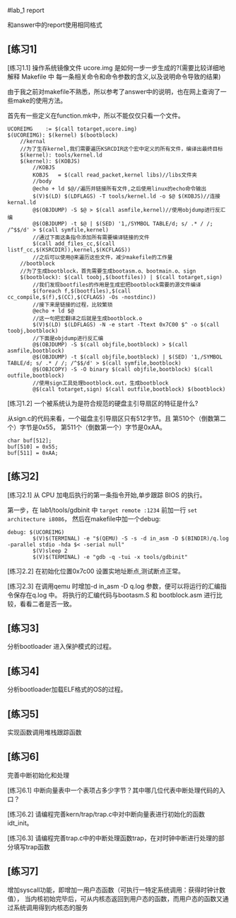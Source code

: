 #lab_1 report

和answer中的report使用相同格式

## [练习1]

[练习1.1] 操作系统镜像文件 ucore.img 是如何一步一步生成的?(需要比较详细地解释 Makefile 中
每一条相关命令和命令参数的含义,以及说明命令导致的结果)

由于我之前对makefile不熟悉，所以参考了answer中的说明，也在网上查询了一些make的使用方法。

首先有一些定义在function.mk中，所以不能仅仅只看一个文件。

```
UCOREIMG	:= $(call totarget,ucore.img)
$(UCOREIMG): $(kernel) $(bootblock)
    //kernal
    //为了生存kernel,我们需要遍历KSRCDIR这个宏中定义的所有文件，编译出最终目标
    $(kernel): tools/kernel.ld
    $(kernel): $(KOBJS)
        //KOBJS
        KOBJS	= $(call read_packet,kernel libs)//libs文件夹
        //body
        @echo + ld $@//遍历并链接所有文件,之后使用linux的echo命令输出
        $(V)$(LD) $(LDFLAGS) -T tools/kernel.ld -o $@ $(KOBJS)//连接kernal.ld
        @$(OBJDUMP) -S $@ > $(call asmfile,kernel)//使用objdump进行反汇编
        @$(OBJDUMP) -t $@ | $(SED) '1,/SYMBOL TABLE/d; s/ .* / /; /^$$/d' > $(call symfile,kernel)
        //通过下面这条指令添加所有需要编译链接的文件
        $(call add_files_cc,$(call listf_cc,$(KSRCDIR)),kernel,$(KCFLAGS))
        //之后可以使用@来遍历这些文件，减少makefile的工作量
    //bootblock
    //为了生成bootblock，首先需要生成bootasm.o、bootmain.o、sign
    $(bootblock): $(call toobj,$(bootfiles)) | $(call totarget,sign)
        //我们发现bootfiles的作用是生成宏把bootblock需要的源文件编译
        $(foreach f,$(bootfiles),$(call cc_compile,$(f),$(CC),$(CFLAGS) -Os -nostdinc))
        //接下来是链接的过程，比较繁琐
        @echo + ld $@
        //这一句把宏翻译之后就是生成bootblock.o
        $(V)$(LD) $(LDFLAGS) -N -e start -Ttext 0x7C00 $^ -o $(call toobj,bootblock)
        //下面是objdump进行反汇编
        @$(OBJDUMP) -S $(call objfile,bootblock) > $(call asmfile,bootblock)
        @$(OBJDUMP) -t $(call objfile,bootblock) | $(SED) '1,/SYMBOL TABLE/d; s/ .* / /; /^$$/d' > $(call symfile,bootblock)
        @$(OBJCOPY) -S -O binary $(call objfile,bootblock) $(call outfile,bootblock)
        //使用sign工具处理bootblock.out，生成bootblock
        @$(call totarget,sign) $(call outfile,bootblock) $(bootblock)
```


[练习1.2] 一个被系统认为是符合规范的硬盘主引导扇区的特征是什么?

从sign.c的代码来看，一个磁盘主引导扇区只有512字节。且
第510个（倒数第二个）字节是0x55，
第511个（倒数第一个）字节是0xAA。

```
char buf[512];
buf[510] = 0x55;
buf[511] = 0xAA;
```

## [练习2]

[练习2.1] 从 CPU 加电后执行的第一条指令开始,单步跟踪 BIOS 的执行。

第一步，在 lab1/tools/gdbinit 中 `target remote :1234` 前加一行 `set architecture i8086`，
然后在makefile中加一个debug:
```
debug: $(UCOREIMG)
		$(V)$(TERMINAL) -e "$(QEMU) -S -s -d in_asm -D $(BINDIR)/q.log -parallel stdio -hda $< -serial null"
		$(V)sleep 2
		$(V)$(TERMINAL) -e "gdb -q -tui -x tools/gdbinit"
```

[练习2.2] 在初始化位置0x7c00 设置实地址断点,测试断点正常。

[练习2.3] 在调用qemu 时增加-d in_asm -D q.log 参数，便可以将运行的汇编指令保存在q.log 中。
将执行的汇编代码与bootasm.S 和 bootblock.asm 进行比较，看看二者是否一致。

## [练习3]
分析bootloader 进入保护模式的过程。

## [练习4]
分析bootloader加载ELF格式的OS的过程。

## [练习5] 
实现函数调用堆栈跟踪函数 

## [练习6]
完善中断初始化和处理

[练习6.1] 中断向量表中一个表项占多少字节？其中哪几位代表中断处理代码的入口？

[练习6.2] 请编程完善kern/trap/trap.c中对中断向量表进行初始化的函数idt_init。

[练习6.3] 请编程完善trap.c中的中断处理函数trap，在对时钟中断进行处理的部分填写trap函数

## [练习7]

增加syscall功能，即增加一用户态函数（可执行一特定系统调用：获得时钟计数值），
当内核初始完毕后，可从内核态返回到用户态的函数，而用户态的函数又通过系统调用得到内核态的服务